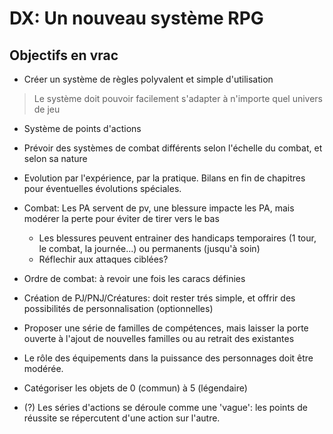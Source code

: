 # DX: Un nouveau système RPG

## Objectifs en vrac

* Créer un système de règles polyvalent et simple d'utilisation

> Le système doit pouvoir facilement s'adapter à n'importe quel univers de jeu

* Système de points d'actions

* Prévoir des systèmes de combat différents selon l'échelle du combat, et selon sa nature

* Evolution par l'expérience, par la pratique. Bilans en fin de chapitres pour éventuelles évolutions spéciales.

* Combat: Les PA servent de pv, une blessure impacte les PA, mais modérer la perte pour éviter de tirer vers le bas
  * Les blessures peuvent entrainer des handicaps temporaires (1 tour, le combat, la journée...) ou permanents (jusqu'à soin)
  * Réflechir aux attaques ciblées?


* Ordre de combat: à revoir une fois les caracs définies

* Création de PJ/PNJ/Créatures: doit rester trés simple, et offrir des possibilités de personnalisation (optionnelles)

* Proposer une série de familles de compétences, mais laisser la porte ouverte à l'ajout de nouvelles familles ou au retrait des existantes

* Le rôle des équipements dans la puissance des personnages doit être modérée.

* Catégoriser les objets de 0 (commun) à 5 (légendaire)

* (?) Les séries d'actions se déroule comme une 'vague': les points de réussite se répercutent d'une action sur l'autre.


